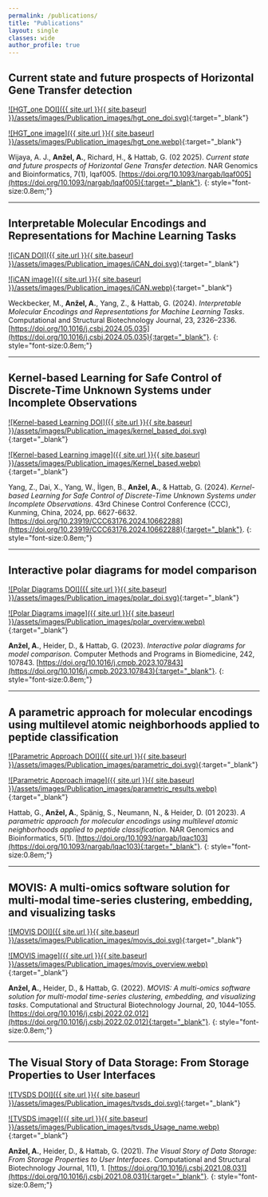 ```yaml
---
permalink: /publications/
title: "Publications"
layout: single
classes: wide
author_profile: true
---
```



## Current state and future prospects of Horizontal Gene Transfer detection

[![HGT_one DOI]({{ site.url }}{{ site.baseurl }}/assets/images/Publication_images/hgt_one_doi.svg)](https://doi.org/10.1093/nargab/lqaf005){:target="_blank"}

[![HGT_one image]({{ site.url }}{{ site.baseurl }}/assets/images/Publication_images/hgt_one.webp)](https://doi.org/10.1093/nargab/lqaf005){:target="_blank"}

Wijaya, A. J., **Anžel, A.**, Richard, H., & Hattab, G. (02 2025). *Current state and future prospects of Horizontal Gene Transfer detection*. NAR Genomics and Bioinformatics, 7(1), lqaf005. [https://doi.org/10.1093/nargab/lqaf005](https://doi.org/10.1093/nargab/lqaf005){:target="_blank"}.
{: style="font-size:0.8em;"}


---


## Interpretable Molecular Encodings and Representations for Machine Learning Tasks

[![iCAN DOI]({{ site.url }}{{ site.baseurl }}/assets/images/Publication_images/iCAN_doi.svg)](https://doi.org/10.1016/j.csbj.2024.05.035){:target="_blank"}

[![iCAN image]({{ site.url }}{{ site.baseurl }}/assets/images/Publication_images/iCAN.webp)](https://doi.org/10.1016/j.csbj.2024.05.035){:target="_blank"}


Weckbecker, M., **Anžel, A.**, Yang, Z., & Hattab, G. (2024). *Interpretable Molecular Encodings and Representations for Machine Learning Tasks*. Computational and Structural Biotechnology Journal, 23, 2326–2336. [https://doi.org/10.1016/j.csbj.2024.05.035](https://doi.org/10.1016/j.csbj.2024.05.035){:target="_blank"}.
{: style="font-size:0.8em;"}


---



## Kernel-based Learning for Safe Control of Discrete-Time Unknown Systems under Incomplete Observations

[![Kernel-based Learning DOI]({{ site.url }}{{ site.baseurl }}/assets/images/Publication_images/kernel_based_doi.svg)](https://doi.org/10.23919/CCC63176.2024.10662288){:target="_blank"}

[![Kernel-based Learning image]({{ site.url }}{{ site.baseurl }}/assets/images/Publication_images/Kernel_based.webp)](https://doi.org/10.23919/CCC63176.2024.10662288){:target="_blank"}

Yang, Z., Dai, X., Yang, W., İlgen, B., **Anžel, A.**, & Hattab, G. (2024). *Kernel-based Learning for Safe Control of Discrete-Time Unknown Systems under Incomplete Observations*. 43rd Chinese Control Conference (CCC), Kunming, China, 2024, pp. 6627-6632. [https://doi.org/10.23919/CCC63176.2024.10662288](https://doi.org/10.23919/CCC63176.2024.10662288){:target="_blank"}.
{: style="font-size:0.8em;"}


---


## Interactive polar diagrams for model comparison

[![Polar Diagrams DOI]({{ site.url }}{{ site.baseurl }}/assets/images/Publication_images/polar_doi.svg)](https://doi.org/10.1016/j.cmpb.2023.107843){:target="_blank"}

[![Polar Diagrams image]({{ site.url }}{{ site.baseurl }}/assets/images/Publication_images/polar_overview.webp)](https://doi.org/10.1016/j.cmpb.2023.107843){:target="_blank"}

**Anžel, A.**, Heider, D., & Hattab, G. (2023). *Interactive polar diagrams for model comparison*. Computer Methods and Programs in Biomedicine, 242, 107843. [https://doi.org/10.1016/j.cmpb.2023.107843](https://doi.org/10.1016/j.cmpb.2023.107843){:target="_blank"}.
{: style="font-size:0.8em;"}


---



## A parametric approach for molecular encodings using multilevel atomic neighborhoods applied to peptide classification

[![Parametric Approach DOI]({{ site.url }}{{ site.baseurl }}/assets/images/Publication_images/parametric_doi.svg)](https://doi.org/10.1093/nargab/lqac103){:target="_blank"}

[![Parametric Approach image]({{ site.url }}{{ site.baseurl }}/assets/images/Publication_images/parametric_results.webp)](https://doi.org/10.1093/nargab/lqac103){:target="_blank"}

Hattab, G., **Anžel, A.**, Spänig, S., Neumann, N., & Heider, D. (01 2023). *A parametric approach for molecular encodings using multilevel atomic neighborhoods applied to peptide classification*. NAR Genomics and Bioinformatics, 5(1). [https://doi.org/10.1093/nargab/lqac103](https://doi.org/10.1093/nargab/lqac103){:target="_blank"}.
{: style="font-size:0.8em;"}


---


## MOVIS: A multi-omics software solution for multi-modal time-series clustering, embedding, and visualizing tasks

[![MOVIS DOI]({{ site.url }}{{ site.baseurl }}/assets/images/Publication_images/movis_doi.svg)](https://doi.org/10.1016/j.csbj.2022.02.012){:target="_blank"}

[![MOVIS image]({{ site.url }}{{ site.baseurl }}/assets/images/Publication_images/movis_overview.webp)](https://doi.org/10.1016/j.csbj.2022.02.012){:target="_blank"}


**Anžel, A.**, Heider, D., & Hattab, G. (2022). *MOVIS: A multi-omics software solution for multi-modal time-series clustering, embedding, and visualizing tasks*. Computational and Structural Biotechnology Journal, 20, 1044–1055. [https://doi.org/10.1016/j.csbj.2022.02.012](https://doi.org/10.1016/j.csbj.2022.02.012){:target="_blank"}.
{: style="font-size:0.8em;"}

---


## The Visual Story of Data Storage: From Storage Properties to User Interfaces

[![TVSDS DOI]({{ site.url }}{{ site.baseurl }}/assets/images/Publication_images/tvsds_doi.svg)](https://doi.org/10.1016/j.csbj.2021.08.031){:target="_blank"}

[![TVSDS image]({{ site.url }}{{ site.baseurl }}/assets/images/Publication_images/tvsds_Usage_name.webp)](https://doi.org/10.1016/j.csbj.2021.08.031){:target="_blank"}


**Anžel, A.**, Heider, D., & Hattab, G. (2021). *The Visual Story of Data Storage: From Storage Properties to User Interfaces*. Computational and Structural Biotechnology Journal, 1(1), 1. [https://doi.org/10.1016/j.csbj.2021.08.031](https://doi.org/10.1016/j.csbj.2021.08.031){:target="_blank"}.
{: style="font-size:0.8em;"}


